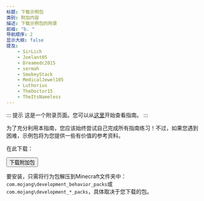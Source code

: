 ```yaml
---
标题: 下载示例包
类别: 附加内容
描述: 下载示例包的附录
前缀: "b. "
导航顺序: 2
显示大纲: false
提及:
    - SirLich
    - Joelant05
    - Dreamedc2015
    - sermah
    - SmokeyStack
    - MedicalJewel105
    - Luthorius
    - TheDoctor15
    - TheItsNameless
---
```


::: 提示
这是一个附录页面。您可以从[这里](../guide/index.md)开始查看指南。
:::

为了充分利用本指南，您应该始终尝试自己完成所有指南练习！不过，如果您遇到困难，示例包将为您提供一些有价值的参考资料。

在此下载：

<Button link="https://github.com/Bedrock-OSS/wiki-addon/releases/download/download/legacy_guide.mcaddon">
    下载附加包
</Button>

要安装，只需将行为包解压到Minecraft文件夹中：`com.mojang\development_behavior_packs`或`com.mojang\development_*_packs`，具体取决于您下载的包。